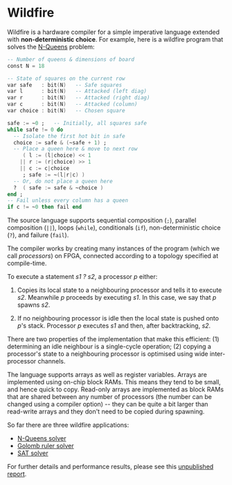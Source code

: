# Wildfire

Wildfire is a hardware compiler for a simple imperative language
extended with **non-deterministic choice**.  For example, here is a
wildfire program that solves the
[N-Queens](https://en.wikipedia.org/wiki/Eight_queens_puzzle) problem:

```ada
-- Number of queens & dimensions of board
const N = 18

-- State of squares on the current row
var safe   : bit(N)   -- Safe squares
var l      : bit(N)   -- Attacked (left diag)
var r      : bit(N)   -- Attacked (right diag)
var c      : bit(N)   -- Attacked (column)
var choice : bit(N)   -- Chosen square

safe := ~0 ;   -- Initially, all squares safe
while safe != 0 do
  -- Isolate the first hot bit in safe
  choice := safe & (~safe + 1) ;
  -- Place a queen here & move to next row
     ( l := (l|choice) << 1
    || r := (r|choice) >> 1
    || c := c|choice
     ; safe := ~(l|r|c) )
  -- Or, do not place a queen here
  ?  ( safe := safe & ~choice )
end ;
-- Fail unless every column has a queen
if c != ~0 then fail end
```

The source language supports sequential composition (`;`), parallel
composition (`||`), loops (`while`), conditionals (`if`),
non-deterministic choice (`?`), and failure (`fail`).

The compiler works by creating many instances of the program (which we
call *processors*) on FPGA, connected according to a topology
specified at compile-time.

To execute a statement *s1 ? s2*, a processor *p* either:

1. Copies its local state to a neighbouring processor and tells it to
execute *s2*.  Meanwhile *p* proceeds by executing *s1*.  In this
case, we say that *p* spawns *s2*.

2. If no neighbouring processor is idle then the local state is
pushed onto *p*'s stack. Processor *p* executes *s1* and then, after
backtracking, *s2*.

There are two properties of the implementation that make this
efficient: (1) determining an idle neighbour is a single-cycle
operation; (2) copying a processor's state to a neighbouring processor
is optimised using wide inter-processor channels.

The language supports arrays as well as register variables.  Arrays
are implemented using on-chip block RAMs.  This means they tend to be
small, and hence quick to copy.  Read-only arrays are implemented as
block RAMs that are shared between any number of processors (the
number can be changed using a compiler option) -- they can be quite a
bit larger than read-write arrays and they don't need to be copied
during spawning.

So far there are three wildfire applications:

  * [N-Queens solver](apps/queens/queens.w)
  * [Golomb ruler solver](apps/golomb/golomb1.w)
  * [SAT solver](apps/sat/sat.w)

For further details and performance results, please see this
[unpublished report](wildfire.pdf).
